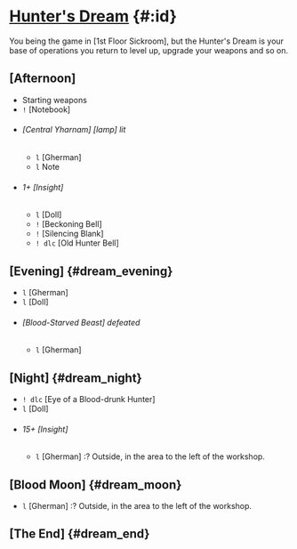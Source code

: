 # [Hunter's Dream](@) {#:id}
You being the game in [1st Floor Sickroom], but the Hunter's Dream is your base of operations you return to level up, upgrade your weapons and so on.

## [Afternoon]
  - Starting weapons
  - `!` [Notebook]

  + ###### [Central Yharnam] [lamp] lit
    - `l` [Gherman]
    - `l` Note

  - ######  1+ [Insight]
    - `l` [Doll]
    - `!` [Beckoning Bell]
    - `!` [Silencing Blank]
    - `! dlc` [Old Hunter Bell]


## [Evening] {#dream_evening}
  - `l` [Gherman]
  - `l` [Doll]

  + ###### [Blood-Starved Beast] defeated
    - `l` [Gherman]


## [Night] {#dream_night}
  - `! dlc` [Eye of a Blood-drunk Hunter]
  - `l` [Doll]

  + ###### 15+ [Insight]
    - `l` [Gherman]
      :? Outside, in the area to the left of the workshop.


## [Blood Moon] {#dream_moon}
  - `l` [Gherman]
    :? Outside, in the area to the left of the workshop.


## [The End] {#dream_end}